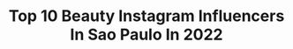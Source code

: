 ---
title: Top 10 Beauty Instagram Influencers In Sao Paulo In 2022
description: >-
  Find top beauty Instagram influencers in Sao Paulo in 2022. Most popular hashtags: #beauty #makeup #saopaulo #model.
platform: Instagram
hits: 206
text_top: Identify the best Instagram influencers on inBeat.
text_bottom: Our platform aggregates 206 Instagram influencers like this in Sao Paulo, Brazil for you to pitch.
profiles:
  - username: "dannytoledor"
    fullname: >-
      DANNY TOLEDO
    bio: >-
      Brazilian Model AM @officeim SP 🇧🇷 THE FACES SP 🇧🇷 STORY MODEL ANÁPOLIS 🇧🇷 LENIS MODEL 🇬🇧
    location: "Brazil"
    followers: 3677
    engagement: 1445
    commentsToLikes: 0.084582
    id: ck0tu5hcp5q4m0i19mtldxsbn
    verified: false
    hashtags: "#voguechina, #voguemagazine, #goiania, #china"
  - username: "mundocabeleireiro"
    fullname: >-
      Mundo do Cabeleireiro
    bio: >-
      A sua Beauty Store! Compre pelo site e também pelo delivery | Acesse ⬇️
    location: "Brazil"
    followers: 347760
    engagement: 29
    commentsToLikes: 0.095429
    id: ck601df2xfafm0i14wjp247h2
    verified: false
    hashtags: "#delivery, #repost, #tratamentoprofissional, #kimkadarshian"
  - username: "ramonamorimoficial"
    fullname: >-
      Ramon Amorim
    bio: >-
      Beauty Artist | São Paulo @casaflorah 📩 ramonamorimoficial@gmail.com Link venda/livro Maquiagem Teen 👇🏻
    location: "Brazil"
    followers: 550691
    engagement: 34
    commentsToLikes: 0.133220
    id: ck5bxkh3mnwjg0i11hdb23t3h
    verified: false
    hashtags: "#makeup, #halloweenmakeup, #debutante, #beauty"
  - username: "brigittecalegari"
    fullname: >-
      B R I G I TT E C A L E G A R I
    bio: >-
      | Entrepreneur, Creative Director, Content Creator & Beauty Artist | São Paulo | contato@brigittecalegari.com.br | #brigittecalegari
    location: "Brazil"
    followers: 277518
    engagement: 151
    commentsToLikes: 0.050408
    id: ck15tj7fiicnl0i19ggu6shsd
    verified: true
    hashtags: "#brigittecalegari, #quemdisseberenice, #beauty, #skinq"
  - username: "giovannamaira"
    fullname: >-
      Giovanna Maira🎤🎶
    bio: >-
      Brazilian soprano, pianist, songwriter, actress, motivational speaker and tv host of A Bella Italia on @redevida . 📧 contato@giovannamaira.com.br
    location: "Brazil"
    followers: 14163
    engagement: 595
    commentsToLikes: 0.189555
    id: ckapcdgvi3dbp0i78n905gani
    verified: false
    hashtags: "#fashion, #lookdodia, #tvhost, #tvstar"
  - username: "titaa"
    fullname: >-
      Thaysa de Paula
    bio: >-
      Beleza & Lifestyle Curitiba, 🇧🇷 ▫️Sou mais legal pelos Stories! ✉ contato.thaysa@outlook.com
    location: "Brazil"
    followers: 18490
    engagement: 213
    commentsToLikes: 0.129601
    id: ck15rkca88cb90i19qe10syvx
    verified: false
    hashtags: "#ootd, #beauty, #maquiagembrasil, #saopaulo"
  - username: "anavaleriarsouza"
    fullname: >-
      ꪖ​ꪀ​ꪖ​ ꪜ​ꪖ​ꪶ​ꫀ​́𝘳​𝓲​ꪖ​ 🌻
    bio: >-
      •𝙲𝚒𝚗𝚎𝚖𝚊 𝙴 𝙰𝚞𝚍𝚒𝚘𝚟𝚒𝚜𝚞𝚊𝚕 3/8🎞 ∙𝙲𝚘𝚗𝚜𝚞𝚕𝚝𝚘𝚛𝚊 𝚍𝚎 𝙱𝚎𝚕𝚎𝚣𝚊 𝙼𝚊𝚛𝚢 𝙺𝚊𝚢💄 ∙𝙲𝚘𝚗𝚜𝚞𝚕𝚝𝚘𝚛𝚊 𝙼𝙳𝚃🌿 ∙𝙿𝚛𝚘𝚍𝚞𝚝𝚘𝚛𝚊 @retratosporana 📸 ∙𝕍𝕚𝕒𝕛𝕒𝕟𝕥𝕖, 𝕘𝕦𝕚𝕒𝕕𝕒 𝕡𝕖𝕝𝕒 𝕝𝕦𝕫 𝕖 𝕡𝕖𝕝𝕒 𝔽𝕖́!✈︎
    location: "Brazil"
    followers: 6109
    engagement: 347
    commentsToLikes: 0.042856
    id: ckaorr1v4odan0i783208ssjc
    verified: false
    hashtags: "#make, #makeuptutorial, #makeuplovers, #batom"
  - username: "natszulzik"
    fullname: >-
      Natasha Szulzik
    bio: >-
      Foco, força e fome 🐍 Slytherin 📍 São Paulo - Brazil 🎮 iOS/Game Developer 👾 Streamer - https://twitch.tv/natxusqui 🎥 Youtuber 📩 Parcerias via e-mail👇🏻
    location: "Brazil"
    followers: 14319
    engagement: 605
    commentsToLikes: 0.045369
    id: ck5zj5or9gzm90i14wsvmquoq
    verified: false
    hashtags: "#cabelo, #halloweencostume, #halloween, #makeupartist"
  - username: "iedalima_"
    fullname: >-
      IEDA LIMA
    bio: >-
      ASSISTA AOS STORIES! • Dicas, maquiagem & muita vida real ✨ • Se inscrevam no meu canal 👇🏻
    location: "Brazil"
    followers: 10535
    engagement: 702
    commentsToLikes: 0.112316
    id: ck13cvlae2dts0i19p7sy26n6
    verified: false
    hashtags: "#maquiagem, #challengemakeup, #challenge, #model"
  - username: "dynahgimenes"
    fullname: >-
      Dynah Gimenes
    bio: >-
      ✨ Makeup • Lifestyle • Beauty ✨ 📍São Paulo 📥Parcerias e trabalhos via direct ou e-mail 💌 contatodynahgimenes@gmail.com
    location: "Brazil"
    followers: 7384
    engagement: 850
    commentsToLikes: 0.139754
    id: ckf5l3qb4o9aq0j239zarlrmy
    verified: false
    hashtags: "#trend, #euphoriaedit, #euphoria, #makerio"
---